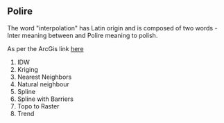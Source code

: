 Polire
------

The word "interpolation" has Latin origin and is composed of two words - Inter meaning between and Polire meaning to polish.

As per the ArcGis link [here](http://desktop.arcgis.com/en/arcmap/latest/tools/spatial-analyst-toolbox/comparing-interpolation-methods.htm)
1. IDW
2. Kriging
3. Nearest Neighbors
4. Natural neighbour
5. Spline
6. Spline with Barriers
7. Topo to Raster
8. Trend


